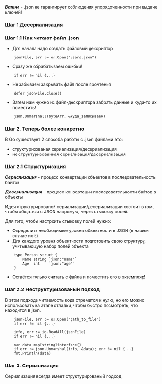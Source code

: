 ***Важно*** - .json не гарантирует соблюдения упорядоченности при выдаче ключей!

### Шаг 1 Десериализация 

### Шаг 1.1 Как читают файл .json
* Для начала надо создать файловый дексриптор
```
    jsonFile, err := os.Open("users.json")
``` 
* Сразу же обрабатываем ошибки!
```
    if err != nil {...}
```
* Не забываем закрывать файл после прочтения
```
    defer jsonFile.Close()
```
* Затем нам нужно из файл-дескриптора забрать данные и куда-то их поместить!
```
    json.Unmarshall(byteArr, &куда_записываем)
```
### Шаг 2. Теперь более конкретно
В Go существует 2 способа работы с .json файлами это:
* структуризованая сериализация/десериализация
* не структуризованная сериализация/десериализация

### Шаг 2.1 Cтруктуризация
***Сериализация*** - процесс конвертации объектов в последовательность байтов

***Десериализация*** - процесс конвертации последовательности байтов в объекты

Идея структурированой сериализации/десериализации состоит в том, чтобы общаться с JSON напрямую,
через стыковку полей.

Для того, чтобы настроить стыковку полей нужно:
* Определить необходимые уровни объектности в JSON (в нашем случае их 5)
* Для каждого уровня объектности подготовить свою структуру, учитывающую набор полей объекта
```
    type Person struct {
        Name string `json:"name"`
        Age  int    `json:"age"`
    }
```
* Остаётся только считать с файла и поместить его в экземпляр!

### Шаг 2.2 Неструктуризованый подход
В этом подходе читаемость кода стремится к нулю, но его можно использовать на этапе отладки, чтобы быстро посмотреть,
что находится в json.
```
    jsonFile, err := os.Open("path_to_file")
    if err != nil {...}
    
    info, err := io.ReadAll(jsonFile)
    if err != nil {...}
    
    var data map[string]interface{}
    if err := json.Unmarshal(info, &data); err != nil {...}
    fmt.Println(data)
```

### Шаг 3. Сериализация
Сериализация всегда имеет структурированый подход
